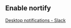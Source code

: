 ## Enable nortify

[Desktop notifications - Slack](https://get.slack.help/hc/en-us/articles/201355156-Configuring-desktop-notifications)
